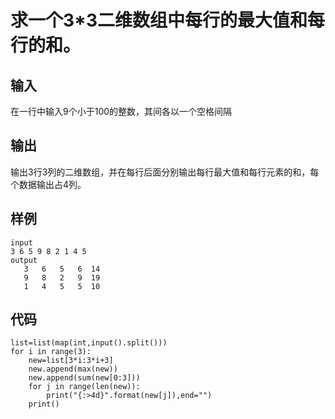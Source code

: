 # 求一个3*3二维数组中每行的最大值和每行的和。
## 输入
在一行中输入9个小于100的整数，其间各以一个空格间隔
## 输出
输出3行3列的二维数组，并在每行后面分别输出每行最大值和每行元素的和，每个数据输出占4列。
## 样例
```
input
3 6 5 9 8 2 1 4 5
output
   3   6   5   6  14
   9   8   2   9  19
   1   4   5   5  10
```
## 代码
```
list=list(map(int,input().split()))
for i in range(3):
    new=list[3*i:3*i+3]
    new.append(max(new))
    new.append(sum(new[0:3]))
    for j in range(len(new)):
        print("{:>4d}".format(new[j]),end="")
    print()
```